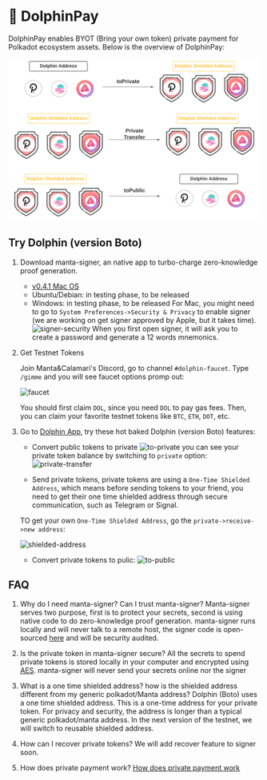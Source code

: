 # 🐬 DolphinPay

DolphinPay enables BYOT (Bring your own token) private payment for Polkadot ecosystem assets. 
Below is the overview of DolphinPay:

![overview](./private-payment/DolphinPay.svg)

## Try Dolphin (version Boto)
1. Download manta-signer, an native app to turbo-charge zero-knowledge proof generation.
   * [v0.4.1 Mac OS](https://github.com/Manta-Network/manta-signer/releases/download/0.4.1/Manta.Signer_0.4.1_x64-macOS.dmg)
   * Ubuntu/Debian: in testing phase, to be released
   * Windows: in testing phase, to be released
   For Mac, you might need to go to `System Preferences->Security & Privacy` to enable signer (we are working on get signer approved by Apple, but it takes time).
   ![signer-security](./private-payment/allow-signer.png)
   When you first open signer, it will ask you to create a password and generate a 12 words mnemonics.

2. Get Testnet Tokens 

    Join Manta&Calamari's Discord, go to channel `#dolphin-faucet`. Type `/gimme` and you will see faucet options promp out:

    ![faucet](./private-payment/faucet.png)

    You should first claim `DOL`, since you need `DOL` to pay gas fees. Then, you can claim your favorite testnet tokens like `BTC`, `ETH`, `DOT`, etc.

3. Go to [Dolphin App](https://app.dolphin.manta.network/), try these hot baked Dolphin (version Boto) features:
    * Convert public tokens to private
      ![to-private](./private-payment/to-private.png)
      you can see your private token balance by switching to `private` option:
      ![private-transfer](./private-payment/private-transfer.png)

    * Send private tokens, private tokens are using a `One-Time Shielded Address`, which means before sending tokens to your friend, you need to get their one time shielded address through secure communication, such as Telegram or Signal.
      
    TO get your own `One-Time Shielded Address`, go the `private->receive->new address`:

    ![shielded-address](./private-payment/shielded-address.png)
      
    * Convert private tokens to pulic:
    ![to-public](./private-payment/to-public.png)

## FAQ

1. Why do I need manta-signer? Can I trust manta-signer?
   Manta-signer serves two purpose, first is to protect your secrets, second is using native code to do zero-knowledge proof generation. manta-signer runs locally and will never talk to a remote host, the signer code is open-sourced [here](https://github.com/Manta-Network/manta-signer) and will be security audited.

2. Is the private token in manta-signer secure?
   All the secrets to spend private tokens is stored locally in your computer and encrypted using [AES](https://en.wikipedia.org/wiki/Advanced_Encryption_Standard). manta-signer will never send your secrets online nor the signer 

3. What is a one time shielded address? how is the shielded address different from my generic polkadot/Manta address?
   Dolphin (Boto) uses a one time shielded address. This is a one-time address for your private token. For privacy and security, the address is longer than a typical generic polkadot/manta address. In the next version of the testnet, we will switch to reusable shielded address.

4. How can I recover private tokens?
   We will add recover feature to signer soon.

5. How does private payment work?
   [How does private payment work](PrivatePayment.md)